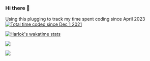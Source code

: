 ### Hi there 👋 
Using this plugging to track my time spent coding since April 2023 <a href="https://wakatime.com/@8fb71cb4-d59f-4eb5-b37c-8b1ac2e86e8b"><img src="https://wakatime.com/badge/user/8fb71cb4-d59f-4eb5-b37c-8b1ac2e86e8b.svg" alt="Total time coded since Dec 1 2021" /></a>

[![Harlok's wakatime stats](https://github-readme-stats.vercel.app/api/wakatime?username=DAndrei&layout=compact&langs_count=8&hide=Spanish&theme=dark)](https://github.com/anuraghazra/github-readme-stats)

<a href="https://wakatime.com"><img src="https://wakatime.com/share/@DAndrei/0e8bfe8b-3f82-48f5-8247-bcde199d315e.png" /></a>

<a href="https://wakatime.com"><img src="https://wakatime.com/share/@DAndrei/83a35496-e088-4009-80df-3d0ccd39c373.png" /></a>
